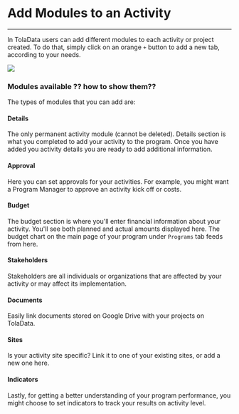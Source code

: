 # Add Modules to an Activity

---

In TolaData users can add different modules to each activity or project created. To do that, simply click on an orange `+` button to add a new tab, according to your needs. 

![](/assets_en/add_activities.PNG)



### Modules available ?? how to show them??

The types of modules that you can add are:
#### Details

The only permanent activity module (cannot be deleted). Details section is what you completed to add your activity to the program. Once you have added you activity details you are ready to add additional information.
#### Approval

Here you can set approvals for your activities. For example, you might want a Program Manager to approve an activity kick off or costs. 
#### Budget

The budget section is where you'll enter financial information about your activity. You'll see both planned and actual amounts displayed here. The budget chart on the main page of your program under `Programs` tab feeds from here.
#### Stakeholders

Stakeholders are all individuals or organizations that are affected by your activity or may affect its implementation. 
#### Documents

Easily link documents stored on Google Drive with your projects on TolaData. 
#### Sites

Is your activity site specific? Link it to one of your existing sites, or add a new one here. 
#### Indicators
Lastly, for getting a better understanding of your program performance, you might choose to set indicators to track your results on activity level.



